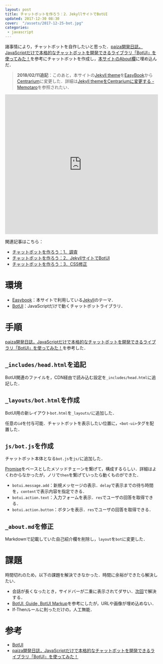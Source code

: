 ```yaml
---
layout: post
title: チャットボットを作ろう：2．JekyllサイトでBotUI
updated: 2017-12-30 08:30
cover:  "/assets/2017-12-25-bot.jpg"
categories:
 - javascript
---
```


諸事情により，チャットボットを自作したいと思った．[paiza開発日誌，JavaScriptだけで本格的なチャットボットを開発できるライブラリ「BotUI」を使ってみた！](http://paiza.hatenablog.com/entry/2017/09/21/%EF%BB%BFJavaScript%E3%81%A0%E3%81%91%E3%81%A7%E6%9C%AC%E6%A0%BC%E7%9A%84%E3%81%AA%E3%83%81%E3%83%A3%E3%83%83%E3%83%88%E3%83%9C%E3%83%83%E3%83%88%E3%82%92%E9%96%8B%E7%99%BA%E3%81%A7%E3%81%8D%E3%82%8B)を参考にチャットボットを作成し，[本サイトのAbout欄](https://haltaro.github.io/about/)に埋め込んだ．

> **2018/02/11追記**：このあと，本サイトの[Jekyll theme](http://jekyllthemes.org/)を[EasyBook](https://github.com/laobubu/jekyll-theme-EasyBook)から[Centrarium](https://github.com/bencentra/centrarium)に変更した．詳細は[Jekyll themeをCentrariumに変更する - Memotaro](https://haltaro.github.io/2018/02/11/theme-change)を参照されたい．

<iframe width="100%" height="460" src="https://www.youtube.com/embed/-8c8oNbgoOE" frameborder="0" gesture="media" allow="encrypted-media" allowfullscreen></iframe>

関連記事はこちら：
* [チャットボットを作ろう：1．調査](https://haltaro.github.io/2017/12/25/chatbot)
* [チャットボットを作ろう：2．JekyllサイトでBotUI](https://haltaro.github.io/2017/12/30/chatbot)
* [チャットボットを作ろう：3．CSS修正](https://haltaro.github.io/2018/02/04/chatbot)

# 環境

* [Easybook](http://jekyllthemes.org/themes/easybook/)：本サイトで利用している[Jekyll](https://jekyllrb-ja.github.io/)のテーマ．
* [BotUI](https://github.com/botui/botui)：JavaScriptだけで動くチャットボットライブラリ．

# 手順

[paiza開発日誌，JavaScriptだけで本格的なチャットボットを開発できるライブラリ「BotUI」を使ってみた！](http://paiza.hatenablog.com/entry/2017/09/21/%EF%BB%BFJavaScript%E3%81%A0%E3%81%91%E3%81%A7%E6%9C%AC%E6%A0%BC%E7%9A%84%E3%81%AA%E3%83%81%E3%83%A3%E3%83%83%E3%83%88%E3%83%9C%E3%83%83%E3%83%88%E3%82%92%E9%96%8B%E7%99%BA%E3%81%A7%E3%81%8D%E3%82%8B)を参考した．

## `_includes/head.html`を追記

BotUI関連のファイルを，CDN経由で読み込む設定を`_includes/head.html`に追記した．

<script src="https://gist.github.com/haltaro/1eb351f9a2abe6d2fc31f0c79a45e548.js"></script>

## `_layouts/bot.html`を作成

BotUI用の新レイアウト`bot.html`を`_layouts/`に追加した．

<script src="https://gist.github.com/haltaro/e28df2507fb5599dead68683fc9ca3f8.js"></script>

任意の`id`を付与可能．チャットボットを表示したい位置に，`<bot-ui>`タグを配置した．

## `js/bot.js`を作成

チャットボット本体となる`bot.js`を`js/`に追加した．

<script src="https://gist.github.com/haltaro/3c1db5f8bdf01c6f8f76bb9684a680b6.js"></script>

[Promise](https://developer.mozilla.org/ja/docs/Web/JavaScript/Reference/Global_Objects/Promise)をベースとしたメソッドチェーンを繋げて，構成するらしい．詳細はよくわからなかったが，ノリで`then`を繋げていったら動くものができた．
* `botui.message.add`：新規メッセージの表示．`delay`で表示までの待ち時間を，`content`で表示内容を指定できる．
* `botui.action.text`：入力フォームを表示．`res`でユーザの回答を取得できる．
* `botui.action.button`：ボタンを表示．`res`でユーザの回答を取得できる．

## `_about.md`を修正

Markdownで記載していた自己紹介欄を削除し，`layout`を`bot`に変更した．

<script src="https://gist.github.com/haltaro/d286f37bc2195d2b6797a38e7c2cf468.js"></script>

# 課題

時間切れのため，以下の課題を解決できなかった．時間に余裕ができたら解決したい．

* 会話が長くなったとき，サイドバーが二重に表示されてダサい．[次回](https://haltaro.github.io/2018/02/04/chatbot)で解決する．
* [BotUI, Guide, BotUI Markup](https://docs.botui.org/guide.html#botui-markup)を参考にしたが，URLや画像が埋め込めない．
* If-Thenルールに則っただけの，人工無能．

# 参考

* [BotUI](https://github.com/botui/botui)
* [paiza開発日誌，JavaScriptだけで本格的なチャットボットを開発できるライブラリ「BotUI」を使ってみた！](http://paiza.hatenablog.com/entry/2017/09/21/%EF%BB%BFJavaScript%E3%81%A0%E3%81%91%E3%81%A7%E6%9C%AC%E6%A0%BC%E7%9A%84%E3%81%AA%E3%83%81%E3%83%A3%E3%83%83%E3%83%88%E3%83%9C%E3%83%83%E3%83%88%E3%82%92%E9%96%8B%E7%99%BA%E3%81%A7%E3%81%8D%E3%82%8B)
